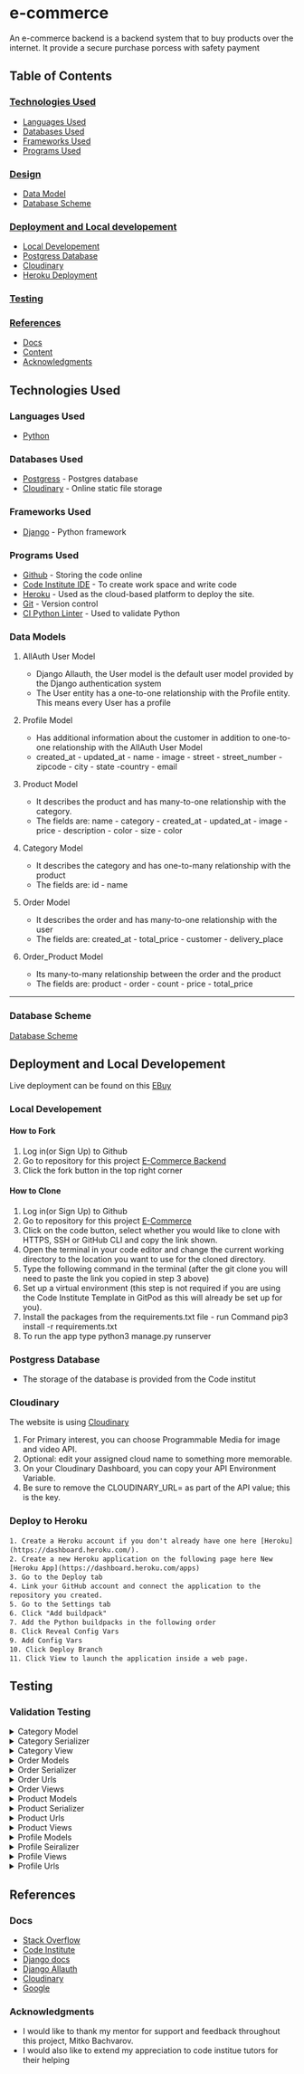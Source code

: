 # e-commerce
An e-commerce backend is a backend system that to buy products over the internet. It provide a secure purchase porcess with safety payment

## Table of Contents
### [Technologies Used](#technologies-used-1)
* [Languages Used](#languages-used)
* [Databases Used](#databases-used)
* [Frameworks Used](#frameworks-used)
* [Programs Used](#programs-used)
### [Design](#design-1)
* [Data Model](#data-models)
* [Database Scheme](#database-scheme)
### [Deployment and Local developement](#deployment-and-local-developement-1)
* [Local Developement](#local-developement)
* [Postgress Database](#postgress-database)
* [Cloudinary](#cloudinary)
* [Heroku Deployment](#heroku-deployment)

### [Testing](#testing-1)
### [References](#references-1)
* [Docs](#docs)
* [Content](#content)
* [Acknowledgments](#acknowledgments)

## Technologies Used

### Languages Used

* [Python](https://en.wikipedia.org/wiki/Python_(programming_language))

### Databases Used

* [Postgress](https://www.elephantsql.com/) - Postgres database
* [Cloudinary](https://cloudinary.com/) - Online static file storage

### Frameworks Used

* [Django](https://www.djangoproject.com/) - Python framework

### Programs Used

* [Github](https://github.com/) - Storing the code online
* [Code Institute IDE](https://codeinstitute-ide.net/workspaces) - To create work space and write code
* [Heroku](https://www.heroku.com/) - Used as the cloud-based platform to deploy the site.
* [Git](https://git-scm.com/) - Version control
* [CI Python Linter](https://pep8ci.herokuapp.com/#) - Used to validate Python

### Data Models

1. AllAuth User Model
    * Django Allauth, the User model is the default user model provided by the Django authentication system
    * The User entity has a one-to-one relationship with the Profile entity. This means every User has a profile
2. Profile Model
    * Has additional information about the customer in addition to one-to-one relationship with the AllAuth User Model 
    * created_at - updated_at - name - image - street - street_number - zipcode - city - state -country - email
3. Product Model
    * It describes the product and has many-to-one relationship with the category. 
    * The fields are: name - category - created_at - updated_at - image - price - description - color - size - color

4. Category Model
    * It describes the category and has one-to-many relationship with the product
    * The fields are: id - name

4. Order Model
    * It describes the order and has many-to-one relationship with the user
    * The fields are: created_at - total_price - customer - delivery_place  

5. Order_Product Model
    * Its many-to-many relationship between the order and the product
    * The fields are: product - order - count - price - total_price  
---

### Database Scheme
[Database Scheme](documentation/Entity%20Diagram/E-commerce.png)

## Deployment and Local Developement

Live deployment can be found on this [EBuy](https://ebuy-17fcffc62fb3.herokuapp.com/)

### Local Developement

#### How to Fork
1. Log in(or Sign Up) to Github
2. Go to repository for this project [E-Commerce Backend](https://github.com/mohanadpro/e-commerce)
3. Click the fork button in the top right corner

#### How to Clone
1. Log in(or Sign Up) to Github
2. Go to repository for this project [E-Commerce](https://github.com/mohanadpro/e-commerce)
3. Click on the code button, select whether you would like to clone with HTTPS, SSH or GitHub CLI and copy the link shown.
4. Open the terminal in your code editor and change the current working directory to the location you want to use for the cloned directory.
5. Type the following command in the terminal (after the git clone you will need to paste the link you copied in step 3 above)
6. Set up a virtual environment (this step is not required if you are using the Code Institute Template in GitPod as this will already be set up for you).
7. Install the packages from the requirements.txt file - run Command pip3 install -r requirements.txt
8. To run the app type python3 manage.py runserver


### Postgress Database
* The storage of the database is provided from the Code institut

### Cloudinary
The website is using [Cloudinary](https://cloudinary.com/)
1. For Primary interest, you can choose Programmable Media for image and video API.
2. Optional: edit your assigned cloud name to something more memorable.
3. On your Cloudinary Dashboard, you can copy your API Environment Variable.
4. Be sure to remove the CLOUDINARY_URL= as part of the API value; this is the key.

### Deploy to Heroku 
    1. Create a Heroku account if you don't already have one here [Heroku](https://dashboard.heroku.com/).
    2. Create a new Heroku application on the following page here New [Heroku App](https://dashboard.heroku.com/apps)
    3. Go to the Deploy tab
    4. Link your GitHub account and connect the application to the repository you created.
    5. Go to the Settings tab
    6. Click "Add buildpack"
    7. Add the Python buildpacks in the following order
    8. Click Reveal Config Vars
    9. Add Config Vars
    10. Click Deploy Branch
    11. Click View to launch the application inside a web page.

## Testing

### Validation Testing
<details>
<summary> Category Model
</summary>

![Category Model](documentation/validation/category_model.png)
</details>

<details>
<summary> Category Serializer
</summary>

![Category Serializer](documentation/validation/category_serializer.png)
</details>



<details>
<summary> Category View
</summary>

![Category View](documentation/validation/category_view.png)
</details>
 
<details>
<summary>  Order Models
</summary>

![Order Models](documentation/validation/order_models.png)
</details>

<details>
<summary>  Order Serializer
</summary>

![Order Serializer](documentation/validation/order_serializer.png)
</details>


<details>
<summary>  Order Urls
</summary>

![Order Urls](documentation/validation/order_urls.png)
</details>

<details>
<summary>  Order Views
</summary>

![Order Views](documentation/validation/order_views.png)
</details>

<details>
<summary>  Product Models
</summary>

![Product Models](documentation/validation/product_models.png)
</details>

<details>
<summary>  Product Serializer
</summary>

![Product Serializer](documentation/validation/Product_serializer.png)
</details>

<details>
<summary>  Product Urls
</summary>

![Product Urls](documentation/validation/products_urls.png)
</details>

<details>
<summary>  Product Views
</summary>

![Product Views](documentation/validation/product_views.png)
</details>

<details>
<summary>  Profile Models
</summary>

![Profile Models](documentation/validation/profile_models.png)
</details>

<details>
<summary>  Profile Seiralizer
</summary>

![Profile Seiralizer](documentation/validation/profile_serializer.png)
</details>


<details>
<summary>  Profile Views
</summary>

![Profile Views](documentation/validation/profile_views.png)
</details>


<details>
<summary>  Profile Urls
</summary>

![Profile Urls](documentation/validation/urls.py.png)
</details>

## References
### Docs

* [Stack Overflow](https://stackoverflow.com/)
* [Code Institute](https://learn.codeinstitute.net/dashboard)
* [Django docs](https://docs.djangoproject.com/en/4.2/releases/3.2/)
* [Django Allauth](https://django-allauth.readthedocs.io/en/latest/)
* [Cloudinary](https://cloudinary.com/documentation/diagnosing_error_codes_tutorial)
* [Google](https://www.google.com/)

### Acknowledgments

* I would like to thank my mentor for support and feedback throughout this project, Mitko Bachvarov.
* I would also like to extend my appreciation to code institue tutors for their helping